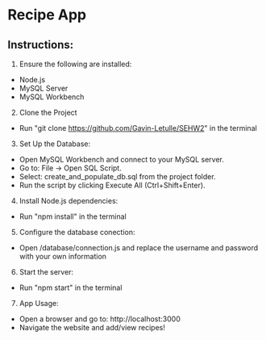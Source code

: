 # Recipe App

## Instructions:
1. Ensure the following are installed:
- Node.js
- MySQL Server
- MySQL Workbench

2. Clone the Project
- Run "git clone https://github.com/Gavin-Letulle/SEHW2" in the terminal

3. Set Up the Database:
- Open MySQL Workbench and connect to your MySQL server.
- Go to: File → Open SQL Script.
- Select: create_and_populate_db.sql from the project folder.
- Run the script by clicking Execute All (Ctrl+Shift+Enter).

4. Install Node.js dependencies:
- Run "npm install" in the terminal

5. Configure the database conection:
- Open /database/connection.js and replace the username and password with your own information

6. Start the server:
- Run "npm start" in the terminal

7. App Usage:
- Open a browser and go to: http://localhost:3000
- Navigate the website and add/view recipes!